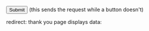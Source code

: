 <input type="submit" class="btn btn-info">
(this sends the request while a button doesn't)

redirect:
 <meta http-equiv="refresh" content="3;url=index.php">
thank you page displays data:

<?php echo $_GET["name"]; ?>

